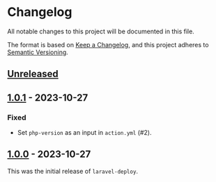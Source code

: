 # Changelog

All notable changes to this project will be documented in this file.

The format is based on [Keep a Changelog](https://keepachangelog.com/en/1.1.0/),
and this project adheres to [Semantic Versioning](https://semver.org/spec/v2.0.0.html).

## [Unreleased]

## [1.0.1] - 2023-10-27

### Fixed
- Set `php-version` as an input in `action.yml` (#2).

## [1.0.0] - 2023-10-27

This was the initial release of `laravel-deploy`.

[unreleased]: https://github.com/TzviPM/laravel-deploy/compare/v1.0.1...HEAD
[1.0.1]: https://github.com/TzviPM/laravel-deploy/compare/v1.0.0...v1.0.1
[1.0.0]: https://github.com/TzviPM/laravel-deploy/releases/tag/v1.0.0